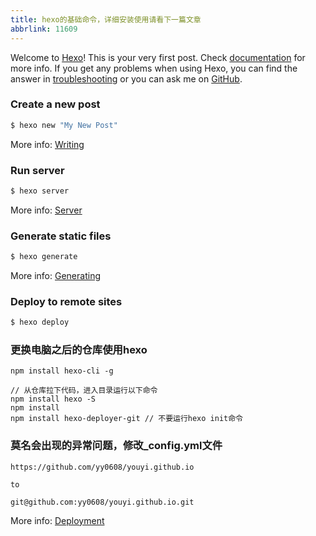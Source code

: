 ```yaml
---
title: hexo的基础命令，详细安装使用请看下一篇文章
abbrlink: 11609
---
```

Welcome to [Hexo](https://hexo.io/)! This is your very first post. Check [documentation](https://hexo.io/docs/) for more info. If you get any problems when using Hexo, you can find the answer in [troubleshooting](https://hexo.io/docs/troubleshooting.html) or you can ask me on [GitHub](https://github.com/hexojs/hexo/issues).

### Create a new post

``` bash
$ hexo new "My New Post"
```

More info: [Writing](https://hexo.io/docs/writing.html)

### Run server

``` bash
$ hexo server
```

More info: [Server](https://hexo.io/docs/server.html)

### Generate static files

``` bash
$ hexo generate
```

More info: [Generating](https://hexo.io/docs/generating.html)

### Deploy to remote sites

``` bash
$ hexo deploy
```

### 更换电脑之后的仓库使用hexo
```
npm install hexo-cli -g

// 从仓库拉下代码，进入目录运行以下命令
npm install hexo -S
npm install
npm install hexo-deployer-git // 不要运行hexo init命令
```

### 莫名会出现的异常问题，修改_config.yml文件
```
https://github.com/yy0608/youyi.github.io

to

git@github.com:yy0608/youyi.github.io.git
```

More info: [Deployment](https://hexo.io/docs/deployment.html)
